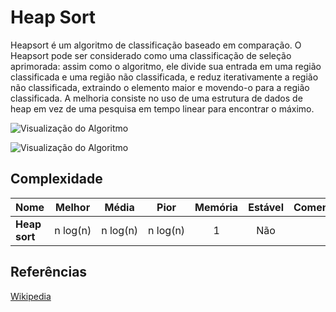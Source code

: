 # Heap Sort

Heapsort é um algoritmo de classificação baseado em comparação.
O Heapsort pode ser considerado como uma classificação de seleção
aprimorada: assim como o algoritmo, ele divide sua entrada em uma 
região classificada e uma região não classificada, e reduz 
iterativamente a região não classificada, extraindo o elemento maior
e movendo-o para a região classificada. A melhoria consiste no uso de
uma estrutura de dados de heap em vez de uma pesquisa em tempo linear
para encontrar o máximo.

![Visualização do Algoritmo](https://upload.wikimedia.org/wikipedia/commons/1/1b/Sorting_heapsort_anim.gif)

![Visualização do Algoritmo](https://upload.wikimedia.org/wikipedia/commons/4/4d/Heapsort-example.gif)

## Complexidade

| Nome                  | Melhor          | Média               | Pior                | Memória   | Estável   | Comentários |
| --------------------- | :-------------: | :-----------------: | :-----------------: | :-------: | :-------: | :--------   |
| **Heap sort**         | n&nbsp;log(n)   | n&nbsp;log(n)       | n&nbsp;log(n)       | 1         | Não       |             |

## Referências

[Wikipedia](https://en.wikipedia.org/wiki/Heapsort)
